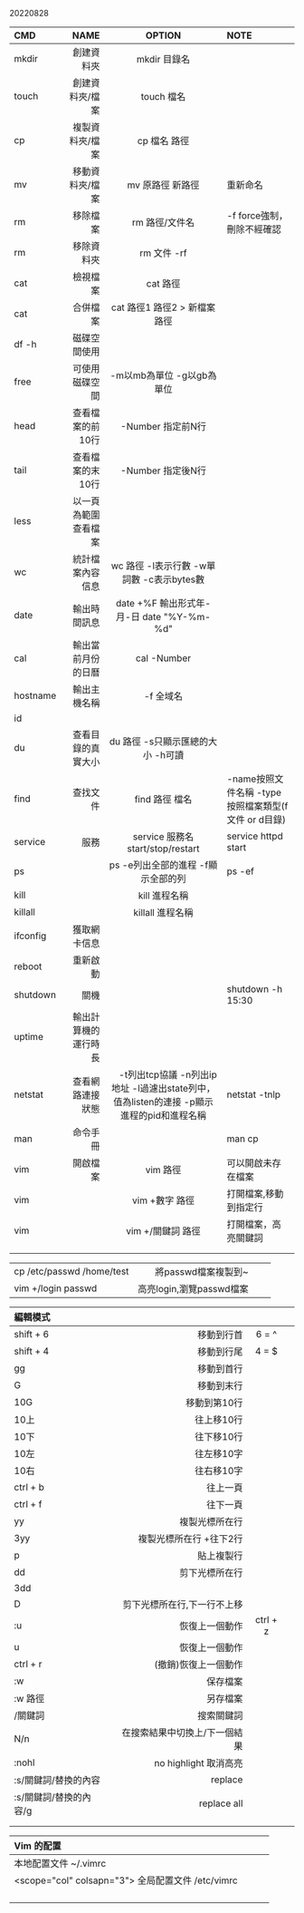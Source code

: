
20220828

| CMD | NAME | OPTION | NOTE |  
| :---- | ----: | :----: | :---- |  
| mkdir | 創建資料夾 | mkdir 目錄名 |  |  
| touch | 創建資料夾/檔案 | touch 檔名 |  |  
| cp | 複製資料夾/檔案 | cp 檔名 路徑 |  |  
| mv | 移動資料夾/檔案 | mv 原路徑 新路徑 | 重新命名 | 
| rm | 移除檔案 | rm 路徑/文件名 | -f force強制，刪除不經確認 |  
| rm | 移除資料夾 | rm 文件 -rf | |  
| cat | 檢視檔案 | cat 路徑 | |  
| cat | 合併檔案 | cat 路徑1 路徑2 > 新檔案路徑 | |   
| df -h | 磁碟空間使用 |  |  |  
| free | 可使用磁碟空間 | -m以mb為單位 -g以gb為單位 |  |  
| head | 查看檔案的前10行 | -Number 指定前N行 |  |  
| tail | 查看檔案的末10行 | -Number 指定後N行 |  |  
| less | 以一頁為範圍查看檔案 |  |  |  
| wc | 統計檔案內容信息 | wc 路徑 -l表示行數 -w單詞數 -c表示bytes數 |  |  
| date | 輸出時間訊息 | date +%F 輸出形式年-月-日 date "%Y-%m-%d" |  |  
| cal | 輸出當前月份的日曆 | cal -Number |  |  
| hostname | 輸出主機名稱 | -f 全域名 |  |  
| id |  |  |  |  
| du | 查看目錄的真實大小 | du 路徑 -s只顯示匯總的大小 -h可讀 |  |  
| find | 查找文件 | find 路徑 檔名 | -name按照文件名稱 -type按照檔案類型(f文件 or d目錄) |  
| service | 服務 | service 服務名 start/stop/restart | service httpd start |  
| ps |  | ps -e列出全部的進程 -f顯示全部的列 | ps -ef|qrep httpd |  
| kill |  | kill 進程名稱 |  |  
| killall |  | killall 進程名稱 |  |  
| ifconfig | 獲取網卡信息 |  |  |  
| reboot | 重新啟動 |  |  |  
| shutdown | 關機 |  | shutdown -h 15:30 |  
| uptime | 輸出計算機的運行時長 |  |  |  
| netstat | 查看網路連接狀態 |　-t列出tcp協議 -n列出ip地址 -l過濾出state列中，值為listen的連接 -p顯示進程的pid和進程名稱  | netstat -tnlp |  
| man | 命令手冊 |  | man cp |  
| vim | 開啟檔案 | vim 路徑 | 可以開啟未存在檔案 |  
| vim |  | vim +數字 路徑 | 打開檔案,移動到指定行 |  
| vim |  | vim +/關鍵詞 路徑 | 打開檔案，高亮關鍵詞 |  
|  |  |  |  |  
|  |  |  |  |  


|  |  |  |  |  
| :---- | ----: | :----: | :---- |  
| cp /etc/passwd /home/test | 將passwd檔案複製到~ |  |  |  
| vim +/login passwd | 高亮login,瀏覽passwd檔案 |  |  | 

| 編輯模式 |  |  |  |  
| :---- | ----: | :----: | :---- |  
| shift + 6 | 移動到行首 | 6 = ^ |  |  
| shift + 4 | 移動到行尾 | 4 = $ |  |  
| gg | 移動到首行 |  |  |  
| G | 移動到末行 |  |  |  
| 10G | 移動到第10行 |  |  |  
| 10上 | 往上移10行 |  |  |  
| 10下 | 往下移10行 |  |  |  
| 10左 | 往左移10字 |  |  |  
| 10右 | 往右移10字 |  |  |  
| ctrl + b | 往上一頁 |  |  |  
| ctrl + f | 往下一頁 |  |  |  
| yy | 複製光標所在行 |  |  |  
| 3yy | 複製光標所在行 +往下2行 |  |  |  
| p | 貼上複製行 |  |  |  
| dd | 剪下光標所在行 |  |  |  
| 3dd |  |  |  |  
| D | 剪下光標所在行,下一行不上移 |  |  |  
| :u | 恢復上一個動作 | ctrl + z |  |  
| u | 恢復上一個動作 |  |  |  
| ctrl + r | (撤銷)恢復上一個動作 |  |  |  
| :w | 保存檔案 |  |  |  
| :w 路徑 | 另存檔案 |  |  |  
| /關鍵詞 | 搜索關鍵詞 |  |  |  
| N/n | 在搜索結果中切換上/下一個結果 |  |  |  
| :nohl | no highlight 取消高亮 |  |  |  
| :s/關鍵詞/替換的內容 | replace |  |  |  
| :s/關鍵詞/替換的內容/g | replace all |  |  |  
|  |  |  |  |  
|  |  |  |  |  

| Vim 的配置 |  |   | |  
| :----| ----: | :----: | :---- |  
|  本地配置文件 ~/.vimrc  |  
| <scope="col" colsapn="3"> 全局配置文件 /etc/vimrc |  
|  |  |  |  
|  |  |  |  |  
|  |  |  |  |  
|  |  |  |  |  


